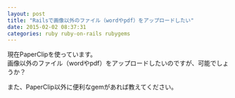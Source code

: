 ```yaml
---
layout: post
title: "Railsで画像以外のファイル（wordやpdf）をアップロードしたい"
date: 2015-02-02 08:37:31
categories: ruby ruby-on-rails rubygems
---
```

<p>現在PaperClipを使っています。<br>
画像以外のファイル（wordやpdf）をアップロードしたいのですが、可能でしょうか？</p>

<p>また、PaperClip以外に便利なgemがあれば教えてください。</p>
